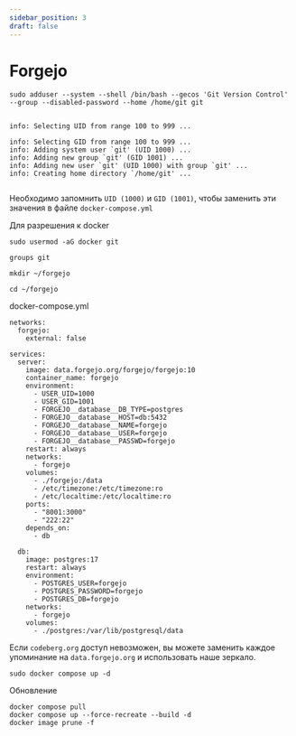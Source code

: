 ```yaml
---
sidebar_position: 3
draft: false
---
```


# Forgejo


```
sudo adduser --system --shell /bin/bash --gecos 'Git Version Control' --group --disabled-password --home /home/git git


info: Selecting UID from range 100 to 999 ...

info: Selecting GID from range 100 to 999 ...
info: Adding system user `git' (UID 1000) ...
info: Adding new group `git' (GID 1001) ...
info: Adding new user `git' (UID 1000) with group `git' ...
info: Creating home directory `/home/git' ...


```

Необходимо запомнить `UID (1000)` и `GID (1001)`, чтобы заменить эти значения в файле `docker-compose.yml`

Для разрешения к docker

`sudo usermod -aG docker git`

`groups git`

`mkdir ~/forgejo`

`cd ~/forgejo`

docker-compose.yml

```
networks:
  forgejo:
    external: false

services:
  server:
    image: data.forgejo.org/forgejo/forgejo:10
    container_name: forgejo
    environment:
      - USER_UID=1000
      - USER_GID=1001
      - FORGEJO__database__DB_TYPE=postgres
      - FORGEJO__database__HOST=db:5432
      - FORGEJO__database__NAME=forgejo
      - FORGEJO__database__USER=forgejo
      - FORGEJO__database__PASSWD=forgejo
    restart: always
    networks:
      - forgejo
    volumes:
      - ./forgejo:/data
      - /etc/timezone:/etc/timezone:ro
      - /etc/localtime:/etc/localtime:ro
    ports:
      - "8001:3000"
      - "222:22"
    depends_on:
      - db

  db:
    image: postgres:17
    restart: always
    environment:
      - POSTGRES_USER=forgejo
      - POSTGRES_PASSWORD=forgejo
      - POSTGRES_DB=forgejo
    networks:
      - forgejo
    volumes:
      - ./postgres:/var/lib/postgresql/data

```

Если `codeberg.org` доступ невозможен, вы можете заменить каждое упоминание на  `data.forgejo.org` и использовать наше зеркало.

`sudo docker compose up -d`

Обновление

```
docker compose pull
docker compose up --force-recreate --build -d
docker image prune -f
```
